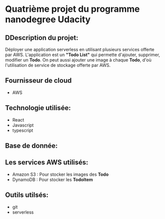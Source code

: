 # Quatrième projet du programme nanodegree Udacity
## DDescription du projet:
Déployer une application serverless  en utilisant plusieurs services  offerte par AWS.
L'application est un  **"Todo List"** qui permette d'ajouter, supprimer, modifier un **Todo**.
On peut aussi ajouter une image à chaque **Todo**, d'où l'utilisation de service de stockage offerte par AWS.
## Fournisseur de cloud
- AWS
## Technologie utilisée:
- React
- Javascript
- typescript

## Base de donnée:


## Les services AWS utilisés:
- Amazon S3 : Pour stocker les images des **Todo**
- DynamoDB : Pour stocker les **TodoItem**

## Outils utilsés:
- git
- serverless
